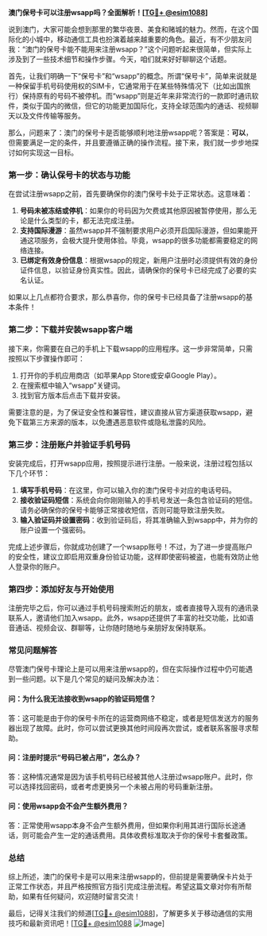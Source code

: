 **澳门保号卡可以注册wsapp吗？全面解析！[[TG💪+ @esim1088](https://t.me/s/esim1088)]**

说到澳门，大家可能会想到那里的繁华夜景、美食和赌城的魅力。然而，在这个国际化的小城中，移动通信工具也扮演着越来越重要的角色。最近，有不少朋友问我：“澳门的保号卡能不能用来注册wsapp？”这个问题听起来很简单，但实际上涉及到了一些技术细节和操作步骤。今天，咱们就来好好聊聊这个话题。

首先，让我们明确一下“保号卡”和“wsapp”的概念。所谓“保号卡”，简单来说就是一种保留手机号码使用权的SIM卡，它通常用于在某些特殊情况下（比如出国旅行）保持原有的号码不被停机。而“wsapp”则是近年来非常流行的一款即时通讯软件，类似于国内的微信，但它的功能更加国际化，支持全球范围内的通话、视频聊天以及文件传输等服务。

那么，问题来了：澳门的保号卡是否能够顺利地注册wsapp呢？答案是：**可以**，但需要满足一定的条件，并且要遵循正确的操作流程。接下来，我们就一步步地探讨如何实现这一目标。

### **第一步：确认保号卡的状态与功能**

在尝试注册wsapp之前，首先要确保你的澳门保号卡处于正常状态。这意味着：

1. **号码未被冻结或停机**：如果你的号码因为欠费或其他原因被暂停使用，那么无论是什么类型的卡，都无法完成注册。
2. **支持国际漫游**：虽然wsapp并不强制要求用户必须开启国际漫游，但如果能开通这项服务，会极大提升使用体验。毕竟，wsapp的很多功能都需要稳定的网络连接。
3. **已绑定有效身份信息**：根据wsapp的规定，新用户注册时必须提供有效的身份证件信息，以验证身份真实性。因此，请确保你的保号卡已经完成了必要的实名认证。

如果以上几点都符合要求，那么恭喜你，你的保号卡已经具备了注册wsapp的基本条件！

### **第二步：下载并安装wsapp客户端**

接下来，你需要在自己的手机上下载wsapp的应用程序。这一步非常简单，只需按照以下步骤操作即可：

1. 打开你的手机应用商店（如苹果App Store或安卓Google Play）。
2. 在搜索框中输入“wsapp”关键词。
3. 找到官方版本后点击下载并安装。

需要注意的是，为了保证安全性和兼容性，建议直接从官方渠道获取wsapp，避免下载第三方来源的版本，以免遭遇恶意软件或隐私泄露的风险。

### **第三步：注册账户并验证手机号码**

安装完成后，打开wsapp应用，按照提示进行注册。一般来说，注册过程包括以下几个环节：

1. **填写手机号码**：在这里，你可以输入你的澳门保号卡对应的电话号码。
2. **接收验证码短信**：系统会向你刚刚输入的手机号发送一条包含验证码的短信。请务必确保你的保号卡能够正常接收短信，否则可能导致注册失败。
3. **输入验证码并设置密码**：收到验证码后，将其准确输入到wsapp中，并为你的账户设置一个强密码。

完成上述步骤后，你就成功创建了一个wsapp账号！不过，为了进一步提高账户的安全性，建议立即启用双重身份验证功能，这样即使密码被盗，也能有效防止他人登录你的账户。

### **第四步：添加好友与开始使用**

注册完毕之后，你可以通过手机号码搜索附近的朋友，或者直接导入现有的通讯录联系人，邀请他们加入wsapp。此外，wsapp还提供了丰富的社交功能，比如语音通话、视频会议、群聊等，让你随时随地与亲朋好友保持联系。

### **常见问题解答**

尽管澳门保号卡理论上是可以用来注册wsapp的，但在实际操作过程中仍可能遇到一些问题。以下是几个常见的疑问及解决办法：

#### **问：为什么我无法接收到wsapp的验证码短信？**
答：这可能是由于你的保号卡所在的运营商网络不稳定，或者是短信发送方的服务器出现了故障。此时，你可以尝试更换其他时间段再次尝试，或者联系客服寻求帮助。

#### **问：注册时提示“号码已被占用”，怎么办？**
答：这种情况通常是因为该手机号码已经被其他人注册过wsapp账户。此时，你可以选择找回密码，或者考虑更换另一个未被占用的号码重新注册。

#### **问：使用wsapp会不会产生额外费用？**
答：正常使用wsapp本身不会产生额外费用，但如果你利用其进行国际长途通话，则可能会产生一定的通话费用。具体收费标准取决于你的保号卡套餐政策。

### **总结**

综上所述，澳门的保号卡是可以用来注册wsapp的，但前提是需要确保卡片处于正常工作状态，并且严格按照官方指引完成注册流程。希望这篇文章对你有所帮助，如果有任何疑问，欢迎随时留言交流！

最后，记得关注我们的频道[[TG💪+ @esim1088](https://t.me/s/esim1088)]，了解更多关于移动通信的实用技巧和最新资讯吧！[[TG💪+ @esim1088](https://t.me/s/esim1088) ![Image](https://i.postimg.cc/4NQfJmqS/Snipaste-2025-05-13-00-14-12.png)]